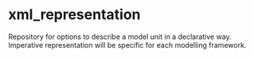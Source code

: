 # xml_representation
Repository for options to describe a model unit in a declarative way. Imperative representation  will be specific for each modelling framework.
